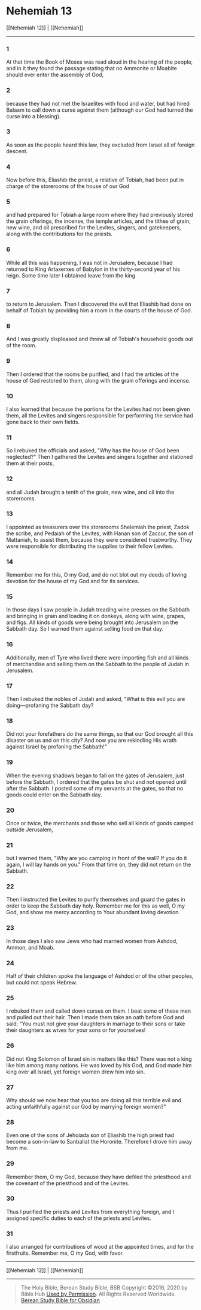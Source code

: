 # Nehemiah 13

[[Nehemiah 12]] | [[Nehemiah]]

---

### 1
At that time the Book of Moses was read aloud in the hearing of the people, and in it they found the passage stating that no Ammonite or Moabite should ever enter the assembly of God,

### 2
because they had not met the Israelites with food and water, but had hired Balaam to call down a curse against them (although our God had turned the curse into a blessing).

### 3
As soon as the people heard this law, they excluded from Israel all of foreign descent.

### 4
Now before this, Eliashib the priest, a relative of Tobiah, had been put in charge of the storerooms of the house of our God

### 5
and had prepared for Tobiah a large room where they had previously stored the grain offerings, the incense, the temple articles, and the tithes of grain, new wine, and oil prescribed for the Levites, singers, and gatekeepers, along with the contributions for the priests.

### 6
While all this was happening, I was not in Jerusalem, because I had returned to King Artaxerxes of Babylon in the thirty-second year of his reign. Some time later I obtained leave from the king

### 7
to return to Jerusalem. Then I discovered the evil that Eliashib had done on behalf of Tobiah by providing him a room in the courts of the house of God.

### 8
And I was greatly displeased and threw all of Tobiah's household goods out of the room.

### 9
Then I ordered that the rooms be purified, and I had the articles of the house of God restored to them, along with the grain offerings and incense.

### 10
I also learned that because the portions for the Levites had not been given them, all the Levites and singers responsible for performing the service had gone back to their own fields.

### 11
So I rebuked the officials and asked, "Why has the house of God been neglected?" Then I gathered the Levites and singers together and stationed them at their posts,

### 12
and all Judah brought a tenth of the grain, new wine, and oil into the storerooms.

### 13
I appointed as treasurers over the storerooms Shelemiah the priest, Zadok the scribe, and Pedaiah of the Levites, with Hanan son of Zaccur, the son of Mattaniah, to assist them, because they were considered trustworthy. They were responsible for distributing the supplies to their fellow Levites.

### 14
Remember me for this, O my God, and do not blot out my deeds of loving devotion for the house of my God and for its services.

### 15
In those days I saw people in Judah treading wine presses on the Sabbath and bringing in grain and loading it on donkeys, along with wine, grapes, and figs. All kinds of goods were being brought into Jerusalem on the Sabbath day. So I warned them against selling food on that day.

### 16
Additionally, men of Tyre who lived there were importing fish and all kinds of merchandise and selling them on the Sabbath to the people of Judah in Jerusalem.

### 17
Then I rebuked the nobles of Judah and asked, "What is this evil you are doing—profaning the Sabbath day?

### 18
Did not your forefathers do the same things, so that our God brought all this disaster on us and on this city? And now you are rekindling His wrath against Israel by profaning the Sabbath!"

### 19
When the evening shadows began to fall on the gates of Jerusalem, just before the Sabbath, I ordered that the gates be shut and not opened until after the Sabbath. I posted some of my servants at the gates, so that no goods could enter on the Sabbath day.

### 20
Once or twice, the merchants and those who sell all kinds of goods camped outside Jerusalem,

### 21
but I warned them, "Why are you camping in front of the wall? If you do it again, I will lay hands on you." From that time on, they did not return on the Sabbath.

### 22
Then I instructed the Levites to purify themselves and guard the gates in order to keep the Sabbath day holy. Remember me for this as well, O my God, and show me mercy according to Your abundant loving devotion.

### 23
In those days I also saw Jews who had married women from Ashdod, Ammon, and Moab.

### 24
Half of their children spoke the language of Ashdod or of the other peoples, but could not speak Hebrew.

### 25
I rebuked them and called down curses on them. I beat some of these men and pulled out their hair. Then I made them take an oath before God and said: "You must not give your daughters in marriage to their sons or take their daughters as wives for your sons or for yourselves!

### 26
Did not King Solomon of Israel sin in matters like this? There was not a king like him among many nations. He was loved by his God, and God made him king over all Israel, yet foreign women drew him into sin.

### 27
Why should we now hear that you too are doing all this terrible evil and acting unfaithfully against our God by marrying foreign women?"

### 28
Even one of the sons of Jehoiada son of Eliashib the high priest had become a son-in-law to Sanballat the Horonite. Therefore I drove him away from me.

### 29
Remember them, O my God, because they have defiled the priesthood and the covenant of the priesthood and of the Levites.

### 30
Thus I purified the priests and Levites from everything foreign, and I assigned specific duties to each of the priests and Levites.

### 31
I also arranged for contributions of wood at the appointed times, and for the firstfruits. Remember me, O my God, with favor.

---

[[Nehemiah 12]] | [[Nehemiah]]

---

> The Holy Bible, Berean Study Bible, BSB
> Copyright &copy;2016, 2020 by Bible Hub
> [Used by Permission](https://berean.bible/terms.htm). All Rights Reserved Worldwide.
> [Berean Study Bible for Obsidian](https://github.com/gapmiss/berean-study-bible-for-obsidian)

